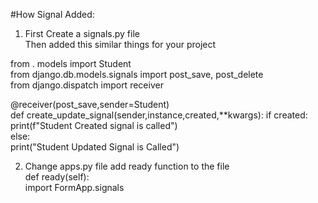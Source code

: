 

#How Signal Added:  
1. First Create a signals.py file   
Then added this similar things for your project  

from . models import Student  
from django.db.models.signals import post_save, post_delete  
from django.dispatch import  receiver  

@receiver(post_save,sender=Student)  
def create_update_signal(sender,instance,created,**kwargs):
    if created:  
        print(f"Student Created signal is called")  
    else:  
    print("Student Updated Signal is Called")  

2. Change apps.py file add ready function to the file   
 def ready(self):  
        import FormApp.signals   
